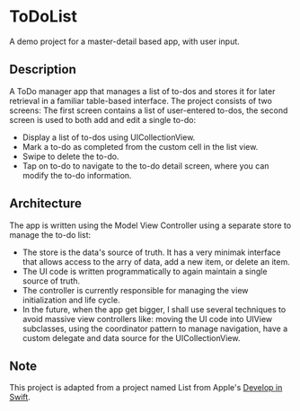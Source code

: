 #  ToDoList

A demo project for a master-detail based app, with user input.


## Description

A ToDo manager app that manages a list of to-dos and stores it for later retrieval in a familiar table-based interface. The project consists of two screens: The first screen contains a list of user-entered to-dos, the second screen is used to both add and edit a single to-do:
- Display a list of to-dos using UICollectionView.
- Mark a to-do as completed from the custom cell in the list view.
- Swipe to delete the to-do.
- Tap on to-do to navigate to the to-do detail screen, where you can modify the to-do information.


## Architecture

The app is written using the Model View Controller using a separate store to manage the to-do list:
- The store is the data's source of truth. It has a very minimak interface that allows access to the arry of data, add a new item, or delete an item.
- The UI code is written programmatically to again maintain a single source of truth.
- The controller is currently responsible for managing the view initialization and life cycle.
- In the future, when the app get bigger, I shall use several techniques to avoid massive view controllers like: moving the UI code into UIView subclasses, using the coordinator pattern to manage navigation, have a custom delegate and data source for the UICollectionView.


## Note

This project is adapted from a project named List from Apple's [Develop in Swift](https://books.apple.com/eg/book/develop-in-swift-data-collections/id1581183203).
